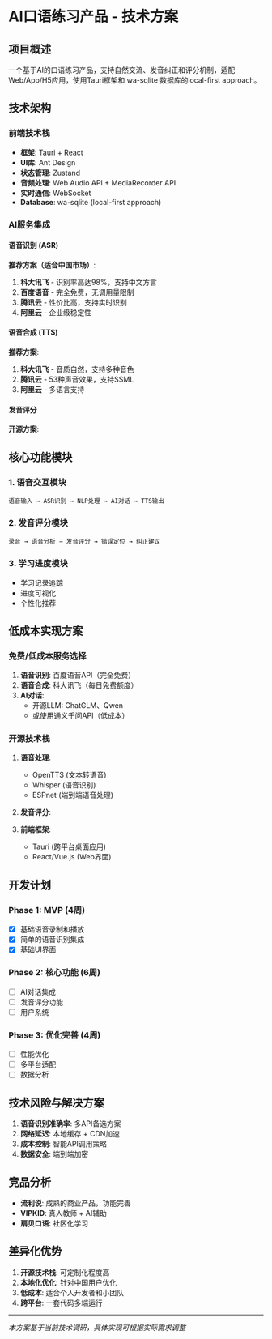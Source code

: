 # AI口语练习产品 - 技术方案

## 项目概述

一个基于AI的口语练习产品，支持自然交流、发音纠正和评分机制，适配Web/App/H5应用，使用Tauri框架和 wa-sqlite 数据库的local-first approach。

## 技术架构

### 前端技术栈
- **框架**: Tauri + React
- **UI库**: Ant Design
- **状态管理**: Zustand
- **音频处理**: Web Audio API + MediaRecorder API
- **实时通信**: WebSocket
- **Database**: wa-sqlite (local-first approach)



### AI服务集成

#### 语音识别 (ASR)
**推荐方案（适合中国市场）**:
1. **科大讯飞** - 识别率高达98%，支持中文方言
2. **百度语音** - 完全免费，无调用量限制
3. **腾讯云** - 性价比高，支持实时识别
4. **阿里云** - 企业级稳定性

#### 语音合成 (TTS)
**推荐方案**:
1. **科大讯飞** - 音质自然，支持多种音色
2. **腾讯云** - 53种声音效果，支持SSML
3. **阿里云** - 多语言支持

#### 发音评分
**开源方案**:

## 核心功能模块

### 1. 语音交互模块
```
语音输入 → ASR识别 → NLP处理 → AI对话 → TTS输出
```

### 2. 发音评分模块
```
录音 → 语音分析 → 发音评分 → 错误定位 → 纠正建议
```

### 3. 学习进度模块
- 学习记录追踪
- 进度可视化
- 个性化推荐

## 低成本实现方案

### 免费/低成本服务选择

1. **语音识别**: 百度语音API（完全免费）
2. **语音合成**: 科大讯飞（每日免费额度）
3. **AI对话**: 
   - 开源LLM: ChatGLM、Qwen
   - 或使用通义千问API（低成本）


### 开源技术栈

1. **语音处理**: 
   - OpenTTS (文本转语音)
   - Whisper (语音识别)
   - ESPnet (端到端语音处理)

2. **发音评分**:

3. **前端框架**: 
   - Tauri (跨平台桌面应用)
   - React/Vue.js (Web界面)









## 开发计划

### Phase 1: MVP (4周)
- [x] 基础语音录制和播放
- [x] 简单的语音识别集成
- [x] 基础UI界面

### Phase 2: 核心功能 (6周)
- [ ] AI对话集成
- [ ] 发音评分功能
- [ ] 用户系统

### Phase 3: 优化完善 (4周)
- [ ] 性能优化
- [ ] 多平台适配
- [ ] 数据分析

## 技术风险与解决方案

1. **语音识别准确率**: 多API备选方案
2. **网络延迟**: 本地缓存 + CDN加速
3. **成本控制**: 智能API调用策略
4. **数据安全**: 端到端加密

## 竞品分析

- **流利说**: 成熟的商业产品，功能完善
- **VIPKID**: 真人教师 + AI辅助
- **扇贝口语**: 社区化学习

## 差异化优势

1. **开源技术栈**: 可定制化程度高
2. **本地化优化**: 针对中国用户优化
3. **低成本**: 适合个人开发者和小团队
4. **跨平台**: 一套代码多端运行

---

*本方案基于当前技术调研，具体实现可根据实际需求调整*